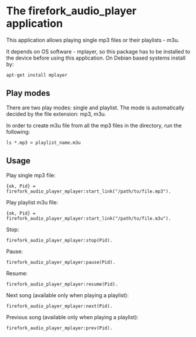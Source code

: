 # The firefork_audio_player application #

This application allows playing single mp3 files or their playlists - m3u.

It depends on OS software - mplayer, so this package has to be installed to
the device before using this application. On Debian based systems install by:
```
apt-get install mplayer
```

## Play modes
There are two play modes: single and playlist. The mode is automatically
decided by the file extension: mp3, m3u.

In order to create m3u file from all the mp3 files in the directory,
run the following:
```
ls *.mp3 > playlist_name.m3u
```

## Usage
Play single mp3 file:
```
{ok, Pid} = firefork_audio_player_mplayer:start_link("/path/to/file.mp3").
```
Play playlist m3u file:
```
{ok, Pid} = firefork_audio_player_mplayer:start_link("/path/to/file.m3u").
```
Stop:
```
firefork_audio_player_mplayer:stop(Pid).
```
Pause:
```
firefork_audio_player_mplayer:pause(Pid).
```
Resume:
```
firefork_audio_player_mplayer:resume(Pid).
```
Next song (available only when playing a playlist):
```
firefork_audio_player_mplayer:next(Pid).
```
Previous song (available only when playing a playlist):
```
firefork_audio_player_mplayer:prev(Pid).
```

